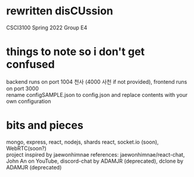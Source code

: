 # rewritten disCUssion
CSCI3100 Spring 2022
Group E4

# things to note so i don't get confused
backend runs on port 1004 천사 (4000 사천 if not provided), frontend runs on port 3000\
rename configSAMPLE.json to config.json and replace contents with your own configuration

# bits and pieces
mongo, express, react, nodejs, shards react, socket.io (soon), WebRTC(soon?)\
project inspired by jaewonhimnae
references: jaewonhimnae/react-chat, John An on YouTube, discord-chat by ADAMJR (deprecated), dclone by ADAMJR (deprecated)